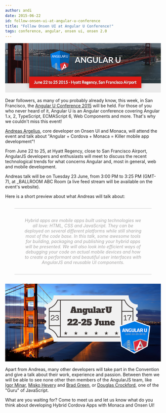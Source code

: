 ```yaml
---
author: andi
date: 2015-06-22
id: follow-onsen-ui-at-angular-u-conference
title: "Follow Onsen UI at Angular U Conference!"
tags: conference, angular, onsen ui, onsen 2.0
---
```


![Angular U](/blog/content/images/2015/Jun/angular-u-logo.png)

Dear followers, as many of you probably already know, this week, in San Francisco, the [Angular U Conference 2015](https://angularu.com/ng/) will be held. For those of you who never heard of it, Angular U is an Angular conference covering Angular 1.x, 2, TypeScript, ECMAScript 6, Web Components and more. That's why we couldn't miss this event!

[Andreas Argelius](https://angularu.com/ng/speaker/2015sf/andreas-argelius-32414), core developer on Onsen UI and Monaca, will attend the event and talk about "Angular + Cordova + Monaca = Killer mobile app development"!

<!-- more -->

From June 22 to 25, at Hyatt Regency, close to San Francisco Airport, AngularJS developers and enthusiasts will meet to discuss the recent technological trends for what concerns Angular and, most in general, web and mobile development.

Andreas talk will be on Tuesday 23 June, from 3:00 PM to 3:25 PM (GMT-7), at \_BALLROOM ABC Room (a live feed stream will be available on the event's website).

Here is a short preview about what Andreas will talk about:

<div style="text-align: center; font-style:italic; color: #a5a4a4; border-top: 1px solid #ccc; border-bottom: 1px solid #ccc; padding:30px; margin:30px;">Hybrid apps are mobile apps built using technologies we all love: HTML, CSS and JavaScript. They can be deployed on several different platforms while still sharing most of the code base. In this talk, some awesome tools for building, packaging and publishing your hybrid apps will be presented. We will also look into efficient ways of debugging your code on actual mobile devices and how to create a performant and beautiful user interfaces with AngularJS and reusable UI components.</div>

![Conference logo](/blog/content/images/2015/Jun/angular-u.png)

Apart from Andreas, many other developers will take part in the Convention and give a talk about their work, experience and passion. Between them we will be able to see none other then members of the AngularJS team, like [Igor Minar](https://angularu.com/ng/speaker/2015sf/igor-minar-31683), [Misko Hevery](https://angularu.com/ng/speaker/2015sf/misko-hevery-31682) and [Brad Green](https://angularu.com/ng/speaker/2015sf/brad-green-31684), or [Douglas Crockford](https://angularu.com/ng/speaker/2015sf/douglas-crockford-1124), one of the "Guru" of JavaScript.

What are you waiting for? Come to meet us and let us know what do you think about developing Hybrid Cordova Apps with Monaca and Onsen UI!
